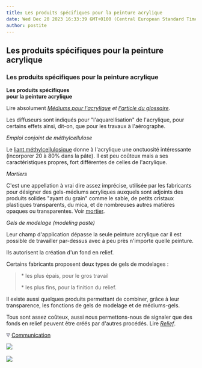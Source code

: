 ```yaml
---
title: Les produits spécifiques pour la peinture acrylique
date: Wed Dec 20 2023 16:33:39 GMT+0100 (Central European Standard Time)
author: postite
---
```


## Les produits spécifiques pour la peinture acrylique
### Les produits spécifiques pour la peinture acrylique
 **Les produits spécifiques  
pour la peinture acrylique**

Lire absolument [_Médiums pour l'acrylique_](mediumspourlacrylique.html) _et [l'article du glossaire](acryliquegloss.html)_.

Les diffuseurs sont indiqués pour "l'aquarellisation" de l'acrylique, pour certains effets ainsi, dit-on, que pour les travaux à l'aérographe.

_Emploi conjoint de méthylcellulose_

Le [liant méthylcellulosique](methylcellulosiqueliant.html) donne à l'acrylique une onctuosité intéressante (incorporer 20 à 80% dans la pâte). Il est peu coûteux mais a ses caractéristiques propres, fort différentes de celles de l'acrylique.

_Mortiers_

C'est une appellation à vrai dire assez imprécise, utilisée par les fabricants pour désigner des gels-médiums acryliques auxquels sont adjoints des produits solides "ayant du grain" comme le sable, de petits cristaux plastiques transparents, du mica, et de nombreuses autres matières opaques ou transparentes. Voir [mortier](mortier.html).

_Gels de modelage (modeling paste)_

Leur champ d'application dépasse la seule peinture acrylique car il est possible de travailler par-dessus avec à peu près n'importe quelle peinture.

Ils autorisent la création d'un fond en relief.

Certains fabricants proposent deux types de gels de modelages :

> \* les plus épais, pour le gros travail
> 
> \* les plus fins, pour la finition du relief.

Il existe aussi quelques produits permettant de combiner, grâce à leur transparence, les fonctions de gels de modelage et de médiums-gels.

Tous sont assez coûteux, aussi nous permettons-nous de signaler que des fonds en relief peuvent être créés par d'autres procédés. Lire _[Relief](relief.html)_.



![](images/flechebas.gif) [Communication](http://www.artrealite.com/annonceurs.htm) 

[![](https://cbonvin.fr/sites/regie.artrealite.com/visuels/campagne1.png)](index-2.html#20131014)

![](https://cbonvin.fr/sites/regie.artrealite.com/visuels/campagne2.png)